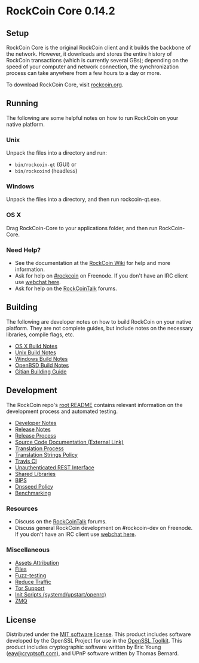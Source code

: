 RockCoin Core 0.14.2
=====================

Setup
---------------------
RockCoin Core is the original RockCoin client and it builds the backbone of the network. However, it downloads and stores the entire history of RockCoin transactions (which is currently several GBs); depending on the speed of your computer and network connection, the synchronization process can take anywhere from a few hours to a day or more.

To download RockCoin Core, visit [rockcoin.org](https://rockcoin.org).

Running
---------------------
The following are some helpful notes on how to run RockCoin on your native platform.

### Unix

Unpack the files into a directory and run:

- `bin/rockcoin-qt` (GUI) or
- `bin/rockcoind` (headless)

### Windows

Unpack the files into a directory, and then run rockcoin-qt.exe.

### OS X

Drag RockCoin-Core to your applications folder, and then run RockCoin-Core.

### Need Help?

* See the documentation at the [RockCoin Wiki](https://rockcoin.info/)
for help and more information.
* Ask for help on [#rockcoin](http://webchat.freenode.net?channels=rockcoin) on Freenode. If you don't have an IRC client use [webchat here](http://webchat.freenode.net?channels=rockcoin).
* Ask for help on the [RockCoinTalk](https://rockcointalk.io/) forums.

Building
---------------------
The following are developer notes on how to build RockCoin on your native platform. They are not complete guides, but include notes on the necessary libraries, compile flags, etc.

- [OS X Build Notes](build-osx.md)
- [Unix Build Notes](build-unix.md)
- [Windows Build Notes](build-windows.md)
- [OpenBSD Build Notes](build-openbsd.md)
- [Gitian Building Guide](gitian-building.md)

Development
---------------------
The RockCoin repo's [root README](/README.md) contains relevant information on the development process and automated testing.

- [Developer Notes](developer-notes.md)
- [Release Notes](release-notes.md)
- [Release Process](release-process.md)
- [Source Code Documentation (External Link)](https://dev.visucore.com/rockcoin/doxygen/)
- [Translation Process](translation_process.md)
- [Translation Strings Policy](translation_strings_policy.md)
- [Travis CI](travis-ci.md)
- [Unauthenticated REST Interface](REST-interface.md)
- [Shared Libraries](shared-libraries.md)
- [BIPS](bips.md)
- [Dnsseed Policy](dnsseed-policy.md)
- [Benchmarking](benchmarking.md)

### Resources
* Discuss on the [RockCoinTalk](https://rockcointalk.io/) forums.
* Discuss general RockCoin development on #rockcoin-dev on Freenode. If you don't have an IRC client use [webchat here](http://webchat.freenode.net/?channels=rockcoin-dev).

### Miscellaneous
- [Assets Attribution](assets-attribution.md)
- [Files](files.md)
- [Fuzz-testing](fuzzing.md)
- [Reduce Traffic](reduce-traffic.md)
- [Tor Support](tor.md)
- [Init Scripts (systemd/upstart/openrc)](init.md)
- [ZMQ](zmq.md)

License
---------------------
Distributed under the [MIT software license](/COPYING).
This product includes software developed by the OpenSSL Project for use in the [OpenSSL Toolkit](https://www.openssl.org/). This product includes
cryptographic software written by Eric Young ([eay@cryptsoft.com](mailto:eay@cryptsoft.com)), and UPnP software written by Thomas Bernard.
